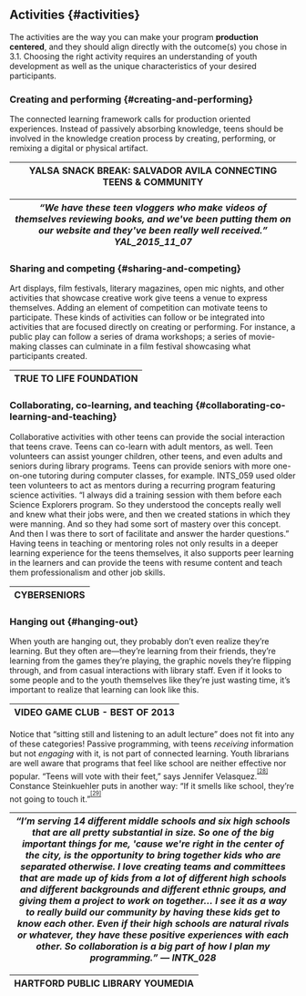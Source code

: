 ## Activities {#activities}

The activities are the way you can make your program **production centered**, and they should align directly with the outcome(s) you chose in 3.1\. Choosing the right activity requires an understanding of youth development as well as the unique characteristics of your desired participants.

### Creating and performing {#creating-and-performing}

The connected learning framework calls for production oriented experiences. Instead of passively absorbing knowledge, teens should be involved in the knowledge creation process by creating, performing, or remixing a digital or physical artifact.

| **YALSA SNACK BREAK: SALVADOR AVILA CONNECTING TEENS &amp; COMMUNITY** |
| --- |

| **_“We have these teen vloggers who make videos of themselves reviewing books, and we&#039;ve been putting them on our website and they&#039;ve been really well received.” YAL_2015_11_07_** |
| --- |

### Sharing and competing {#sharing-and-competing}

Art displays, film festivals, literary magazines, open mic nights, and other activities that showcase creative work give teens a venue to express themselves. Adding an element of competition can motivate teens to participate. These kinds of activities can follow or be integrated into activities that are focused directly on creating or performing. For instance, a public play can follow a series of drama workshops; a series of movie-making classes can culminate in a film festival showcasing what participants created.

| **TRUE TO LIFE FOUNDATION** |
| --- |

### Collaborating, co-learning, and teaching {#collaborating-co-learning-and-teaching}

Collaborative activities with other teens can provide the social interaction that teens crave. Teens can co-learn with adult mentors, as well. Teen volunteers can assist younger children, other teens, and even adults and seniors during library programs. Teens can provide seniors with more one-on-one tutoring during computer classes, for example. INTS_059 used older teen volunteers to act as mentors during a recurring program featuring science activities. “I always did a training session with them before each Science Explorers program. So they understood the concepts really well and knew what their jobs were, and then we created stations in which they were manning. And so they had some sort of mastery over this concept. And then I was there to sort of facilitate and answer the harder questions.” Having teens in teaching or mentoring roles not only results in a deeper learning experience for the teens themselves, it also supports peer learning in the learners and can provide the teens with resume content and teach them professionalism and other job skills.

| **CYBERSENIORS** |
| --- |

### Hanging out {#hanging-out}

When youth are hanging out, they probably don’t even realize they’re learning. But they often are—they’re learning from their friends, they’re learning from the games they’re playing, the graphic novels they’re flipping through, and from casual interactions with library staff. Even if it looks to some people and to the youth themselves like they’re just wasting time, it’s important to realize that learning can look like this.

| **VIDEO GAME CLUB - BEST OF 2013** |
| --- |

Notice that “sitting still and listening to an adult lecture” does not fit into any of these categories! Passive programming, with teens _receiving_ information but not _engaging_ with it, is not part of connected learning. Youth librarians are well aware that programs that feel like school are neither effective nor popular. “Teens will vote with their feet,” says Jennifer Velasquez.<sup><sup id="475227212516830-footnote-ref-28"><a href="#475227212516830-footnote-28">[28]</a></sup></sup> Constance Steinkuehler puts in another way: “If it smells like school, they’re not going to touch it.”<sup><sup id="475227212516830-footnote-ref-29"><a href="#475227212516830-footnote-29">[29]</a></sup></sup>

| **_“I’m serving 14 different middle schools and six high schools that are all pretty substantial in size. So one of the big important things for me, &#039;cause we&#039;re right in the center of the city, is the opportunity to bring together kids who are separated otherwise. I love creating teams and committees that are made up of kids from a lot of different high schools and different backgrounds and different ethnic groups, and giving them a project to work on together… I see it as a way to really build our community by having these kids get to know each other. Even if their high schools are natural rivals or whatever, they have these positive experiences with each other. So collaboration is a big part of how I plan my programming.” — INTK_028_** |
| --- |

| **HARTFORD PUBLIC LIBRARY YOUMEDIA** |
| --- |

[^28]: Velasquez, Jennifer, and YALSA. Teen Programming Development: Making It About the Teens from Start to Finish, 2016\. https://www.youtube.com/watch?v=A6pO_M_8hLM.

[^29]: Edutopia. _Constance Steinkuehler on Interest-Driven Learning_. Big Thinkers. Edutopia, 2013.